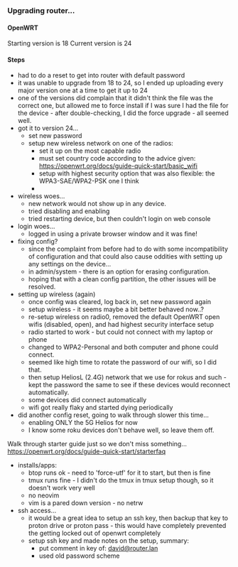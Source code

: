 

### Upgrading router... ###

#### OpenWRT ####
Starting version is 18
Current version is 24


#### Steps ####
- had to do a reset to get into router with default password
- it was unable to upgrade from 18 to 24, so I ended up uploading every
  major version one at a time to get it up to 24
- one of the versions did complain that it didn't think the file was the
  correct one, but allowed me to force install if I was sure I had the file
  for the device - after double-checking, I did the force upgrade - all seemed
  well.
- got it to version 24...
  - set new password
  - setup new wireless network on one of the radios:
    - set it up on the most capable radio
    - must set country code according to the advice given:
        https://openwrt.org/docs/guide-quick-start/basic_wifi
    - setup with highest security option that was also flexible:
        the WPA3-SAE/WPA2-PSK one I think
    -
- wireless woes...
  - new network would not show up in any device.
  - tried disabling and enabling
  - tried restarting device, but then couldn't login on web console
- login woes...
  - logged in using a private browser window and it was fine!
- fixing config?
  - since the complaint from before had to do with some incompatibility of
    configuration and that could also cause oddities with setting up any
    settings on the device...
  - in admin/system - there is an option for erasing configuration.
  - hoping that with a clean config partition, the other issues will be
    resolved.
- setting up wireless (again)
  - once config was cleared, log back in, set new password again
  - setup wireless - it seems maybe a bit better behaved now..?
  - re-setup wireless on radio0, removed the default OpenWRT open wifis
    (disabled, open), and had highest security interface setup
  - radio started to work - but could not connect with my laptop or phone
  - changed to WPA2-Personal and both computer and phone could connect.
  - seemed like high time to rotate the password of our wifi, so I did that.
  - then setup HeliosL (2.4G) network that we use for rokus and such - kept
    the password the same to see if these devices would reconnect
    automatically.
  - some devices did connect automatically
  - wifi got really flaky and started dying periodically
- did another config reset, going to walk through slower this time...
    - enabling ONLY the 5G Helios for now
    - I know some roku devices don't behave well, so leave them off.

Walk through starter guide just so we don't miss something...
https://openwrt.org/docs/guide-quick-start/starterfaq
- installs/apps:
    - btop runs ok - need to 'force-utf' for it to start, but then is fine
    - tmux runs fine - I didn't do the tmux in tmux setup though, so it doesn't
      work very well
    - no neovim
    - vim is a pared down version - no netrw
- ssh access...
    - it would be a great idea to setup an ssh key, then backup that key to
      proton drive or proton pass - this would have completely prevented the
      getting locked out of openwrt completely
    - setup ssh key and made notes on the setup, summary:
        - put comment in key of: david@router.lan
        - used old password scheme <thing><base>



